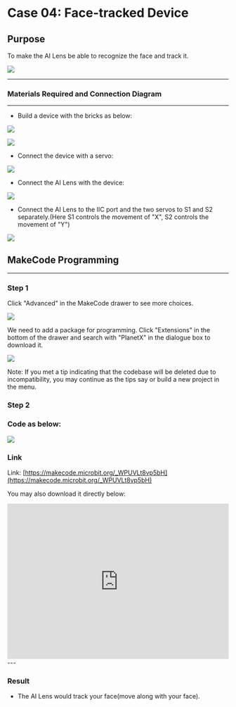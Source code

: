 # Case 04: Face-tracked Device

## Purpose
To make the AI Lens be able to recognize the face and track it. 

![](./images/05035_01.png)


---

### Materials Required and Connection Diagram
---

- Build a device with the bricks as below:

![](./images/05035_04_03.png)

![](./images/05035_04_04.png)

- Connect the device with a servo: 

![](./images/05035_04_05.png)

- Connect the AI Lens with the device:

![](./images/05035_04_06.png)

- Connect the AI Lens to the IIC port and the two servos to S1 and S2 separately.(Here S1 controls the movement of "X", S2 controls the movement of "Y")


![](./images/05035_04_07.png)

## MakeCode Programming 

---

### Step 1

Click "Advanced" in the MakeCode drawer to see more choices. 

![](./images/05001_04.png)

We need to add a package for programming. Click "Extensions" in the bottom of the drawer and search with "PlanetX" in the dialogue box to download it. 

![](./images/05001_05.png)

Note: If you met a tip indicating that the codebase will be deleted due to incompatibility, you may continue as the tips say or build a new project in the menu. 

### Step 2

### Code as below:

![](./images/05035_04_08.png)


### Link
Link: [https://makecode.microbit.org/_WPUVLt8vp5bH](https://makecode.microbit.org/_WPUVLt8vp5bH)

You may also download it directly below:

<div style="position:relative;height:0;padding-bottom:70%;overflow:hidden;"><iframe style="position:absolute;top:0;left:0;width:100%;height:100%;" src="https://makecode.microbit.org/#pub:_WPUVLt8vp5bH" frameborder="0" sandbox="allow-popups allow-forms allow-scripts allow-same-origin"></iframe></div>  
---

### Result
- The AI Lens would track your face(move along with your face).

